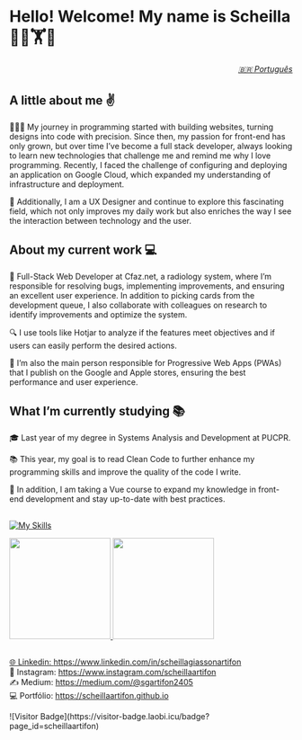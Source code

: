 # Hello! Welcome! My name is Scheilla 🌿🥊🏋🥎

<h6 align="right">
  <a href="https://github.com/scheillaartifon/scheillaartifon/blob/main/pt/README.md"> 🇧🇷 Português</a>
</h6>

## A little about me ✌️
👩🏻‍💻 My journey in programming started with building websites, turning designs into code with precision. Since then, my passion for front-end has only grown, but over time I’ve become a full stack developer, always looking to learn new technologies that challenge me and remind me why I love programming. Recently, I faced the challenge of configuring and deploying an application on Google Cloud, which expanded my understanding of infrastructure and deployment.

🎨 Additionally, I am a UX Designer and continue to explore this fascinating field, which not only improves my daily work but also enriches the way I see the interaction between technology and the user.

## About my current work 💻
🚀 Full-Stack Web Developer at Cfaz.net, a radiology system, where I’m responsible for resolving bugs, implementing improvements, and ensuring an excellent user experience. In addition to picking cards from the development queue, I also collaborate with colleagues on research to identify improvements and optimize the system.

🔍 I use tools like Hotjar to analyze if the features meet objectives and if users can easily perform the desired actions.

📱 I’m also the main person responsible for Progressive Web Apps (PWAs) that I publish on the Google and Apple stores, ensuring the best performance and user experience.

## What I’m currently studying 📚
🎓 Last year of my degree in Systems Analysis and Development at PUCPR.

📚 This year, my goal is to read Clean Code to further enhance my programming skills and improve the quality of the code I write.

🔧 In addition, I am taking a Vue course to expand my knowledge in front-end development and stay up-to-date with best practices.

## 
[![My Skills](https://skillicons.dev/icons?i=html,css,sass,bootstrap,js,jquery,angular,vue,ruby,rails,py,java,php,mysql,postgres,gcp,git,github,figma,xd,apple&theme=light)](https://skillicons.dev)

<div>
  <a href="https://github.com/scheillaartifon">
  <img height="180em" src="https://github-readme-stats.vercel.app/api?username=scheillaartifon&show_icons=true&theme=dark&include_all_commits=true&count_private=true&hide_border=true"/>
  <img height="180em" src="https://github-readme-stats.vercel.app/api/top-langs/?username=scheillaartifon&layout=compact&langs_count=7&theme=dark&hide_border=true"/>
</div>

##
🌐 Linkedin: https://www.linkedin.com/in/scheillagiassonartifon <br>
📸 Instagram: https://www.instagram.com/scheillaartifon <br>
✍️ Medium: https://medium.com/@sgartifon2405 <br>
💻 Portfólio: https://scheillaartifon.github.io <br>

<div>
  ![Visitor Badge](https://visitor-badge.laobi.icu/badge?page_id=scheillaartifon)
</div>
